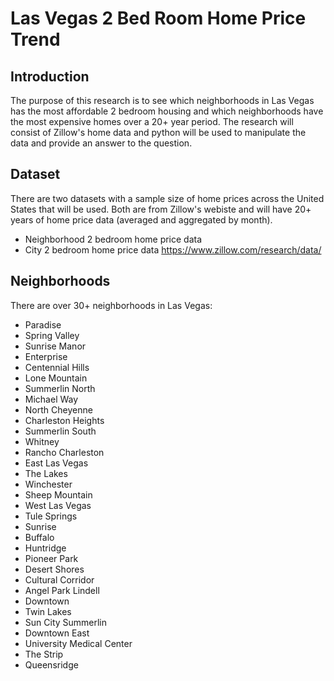 # Las Vegas 2 Bed Room Home Price Trend

## Introduction
The purpose of this research is to see which neighborhoods in Las Vegas has the most affordable 2 bedroom housing and which neighborhoods have the most expensive homes over a 20+ year period. The research will consist of Zillow's home data and python will be used to manipulate the data and provide an answer to the question.

## Dataset
There are two datasets with a sample size of home prices across the United States that will be used. Both are from Zillow's webiste and will have 20+ years of home price data (averaged and aggregated by month). 
* Neighborhood 2 bedroom home price data
* City 2 bedroom home price data
https://www.zillow.com/research/data/

## Neighborhoods
There are over 30+ neighborhoods in Las Vegas:
* Paradise
* Spring Valley
* Sunrise Manor
* Enterprise
* Centennial Hills
* Lone Mountain
* Summerlin North
* Michael Way
* North Cheyenne
* Charleston Heights
* Summerlin South
* Whitney
* Rancho Charleston
* East Las Vegas
* The Lakes
* Winchester
* Sheep Mountain
* West Las Vegas
* Tule Springs
* Sunrise
* Buffalo
* Huntridge
* Pioneer Park
* Desert Shores
* Cultural Corridor
* Angel Park Lindell
* Downtown
* Twin Lakes
* Sun City Summerlin
* Downtown East
* University Medical Center
* The Strip
* Queensridge


